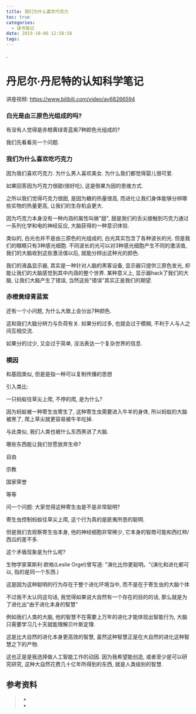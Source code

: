 ```yaml
---
title: 我们为什么喜欢巧克力
toc: true
categories:
  - 读书笔记
date: 2019-10-06 12:58:58
tags:
---
```


.

# 丹尼尔·丹尼特的认知科学笔记

讲座视频: https://www.bilibili.com/video/av68266594



### 白光是由三原色光组成的吗?

有没有人觉得是赤橙黄绿青蓝紫7种颜色光组成的?

我们先看看另一个问题. 

### 我们为什么喜欢吃巧克力

因为我们喜欢巧克力. 为什么男人喜欢美女. 为什么我们都觉得婴儿很可爱.

如果回答因为巧克力很甜(很好吃), 这是倒果为因的思维方式.

之所以我们觉得巧克力很甜, 是因为糖的热量很高, 而进化让我们身体能够分辨哪些实物的热量更高, 让我们的生存机会更大.

因为巧克力本身没有一种内涵的属性叫做"甜", 甜是我们的舌尖接触到巧克力通过一系列化学和电的神经反应, 大脑获得的一种意识体验.

类似的, 白光也并不是由三原色的光组成的, 白光其实包含了各种波长的光. 但是我们的眼睛只有3种感光细胞. 不同波长的光可以对3种感光细胞产生不同的激活值, 我们的大脑收到这些激活值以后, 就能分辨出这种光的颜色.

我们的液晶显示器, 其实是一种针对人脑的黑客设备, 显示器只提供三原色发光, 却能让我们的大脑感觉到其中内涵的整个世界. 某种意义上, 显示器hack了我们的大脑, 让我们大脑产生了错误, 当然这些"错误"其实正是我们的期望. 

### 赤橙黄绿青蓝紫

还有一个小问题, 为什么大致上会分出7种颜色.

这和我们大脑分辨力与负荷有关. 如果分的过多, 也就会过于模糊, 不利于人与人之间互相交流.

如果分的过少, 又会过于简单, 没法表达一个复杂世界的信息. 



### 模因

和基因类似, 但是是指一种可以复制传播的思想

引入类比:

一只蚂蚁往草尖上爬, 不停的爬, 是为什么?

因为蚂蚁被一种寄生虫寄生了, 这种寄生虫需要进入牛羊的身体, 所以蚂蚁的大脑被黑了, 爬上草尖就更容易被牛羊吃掉.

与此类似, 我们人类也被什么东西黑进了大脑.

哪些东西能让我们甘愿放弃生命?

自由

宗教

国家荣誉

等等

问一个问题: 大家觉得这种寄生虫是不是非常聪明?

寄生虫控制蚂蚁往草尖上爬, 这个行为真的是匪夷所思的聪明.

但是我们去观察寄生虫本身, 他的神经细胞非常稀少, 它本身的智商可能和西红柿/西瓜的差不多.

这个矛盾现象是为什么呢?

生物学家莱斯利·欧格(Leslie Orgel)曾写道: "演化比你更聪明。"(演化和进化都可以, 指的是同一个东西.)

这是因为这种聪明的行为存在于整个进化环境当中, 而不是在于寄生虫的大脑个体



不过我不太认同这句话, 我觉得如果说大自然有一个存在的目的的话, 那么就是为了进化出"由于进化本身的智慧"

例如我们人类的大脑, 他的智慧不在需要上万年的进化才能体现出智能行为, 大脑只需要学习几十天就能理解贝叶斯定理.

这是比大自然的进化本身更高效的智慧, 虽然这种智慧正是在大自然的进化这种智慧之下的产物.

这也正是是我选择做人工智能工作的动因. 因为我希望能创造, 或者至少是可以研究研究, 这种大自然花费几十亿年所得到的东西, 就是人类级别的智慧.



## 参考资料
> - []()
> - []()
